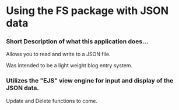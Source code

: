 # Using the FS package with JSON data

### Short Description of what this application does...

Allows you to read and write to a JSON file.

Was intended to be a light weight blog entry system.

### Utilizes the "EJS" view engine for input and display of the JSON data.

Update and Delete functions to come.
